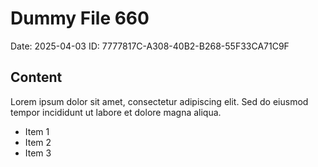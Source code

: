 # Dummy File 660

Date: 2025-04-03
ID: 7777817C-A308-40B2-B268-55F33CA71C9F

## Content

Lorem ipsum dolor sit amet, consectetur adipiscing elit.
Sed do eiusmod tempor incididunt ut labore et dolore magna aliqua.

* Item 1
* Item 2
* Item 3

